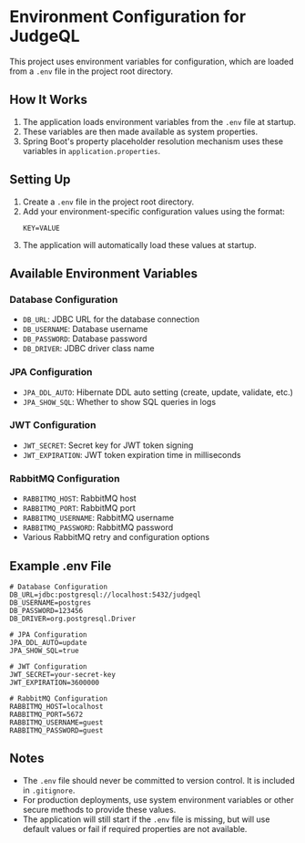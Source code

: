 # Environment Configuration for JudgeQL

This project uses environment variables for configuration, which are loaded from a `.env` file in the project root directory.

## How It Works

1. The application loads environment variables from the `.env` file at startup.
2. These variables are then made available as system properties.
3. Spring Boot's property placeholder resolution mechanism uses these variables in `application.properties`.

## Setting Up

1. Create a `.env` file in the project root directory.
2. Add your environment-specific configuration values using the format:
   ```
   KEY=VALUE
   ```
3. The application will automatically load these values at startup.

## Available Environment Variables

### Database Configuration
- `DB_URL`: JDBC URL for the database connection
- `DB_USERNAME`: Database username
- `DB_PASSWORD`: Database password
- `DB_DRIVER`: JDBC driver class name

### JPA Configuration
- `JPA_DDL_AUTO`: Hibernate DDL auto setting (create, update, validate, etc.)
- `JPA_SHOW_SQL`: Whether to show SQL queries in logs

### JWT Configuration
- `JWT_SECRET`: Secret key for JWT token signing
- `JWT_EXPIRATION`: JWT token expiration time in milliseconds

### RabbitMQ Configuration
- `RABBITMQ_HOST`: RabbitMQ host
- `RABBITMQ_PORT`: RabbitMQ port
- `RABBITMQ_USERNAME`: RabbitMQ username
- `RABBITMQ_PASSWORD`: RabbitMQ password
- Various RabbitMQ retry and configuration options

## Example .env File

```
# Database Configuration
DB_URL=jdbc:postgresql://localhost:5432/judgeql
DB_USERNAME=postgres
DB_PASSWORD=123456
DB_DRIVER=org.postgresql.Driver

# JPA Configuration
JPA_DDL_AUTO=update
JPA_SHOW_SQL=true

# JWT Configuration
JWT_SECRET=your-secret-key
JWT_EXPIRATION=3600000

# RabbitMQ Configuration
RABBITMQ_HOST=localhost
RABBITMQ_PORT=5672
RABBITMQ_USERNAME=guest
RABBITMQ_PASSWORD=guest
```

## Notes

- The `.env` file should never be committed to version control. It is included in `.gitignore`.
- For production deployments, use system environment variables or other secure methods to provide these values.
- The application will still start if the `.env` file is missing, but will use default values or fail if required properties are not available.
